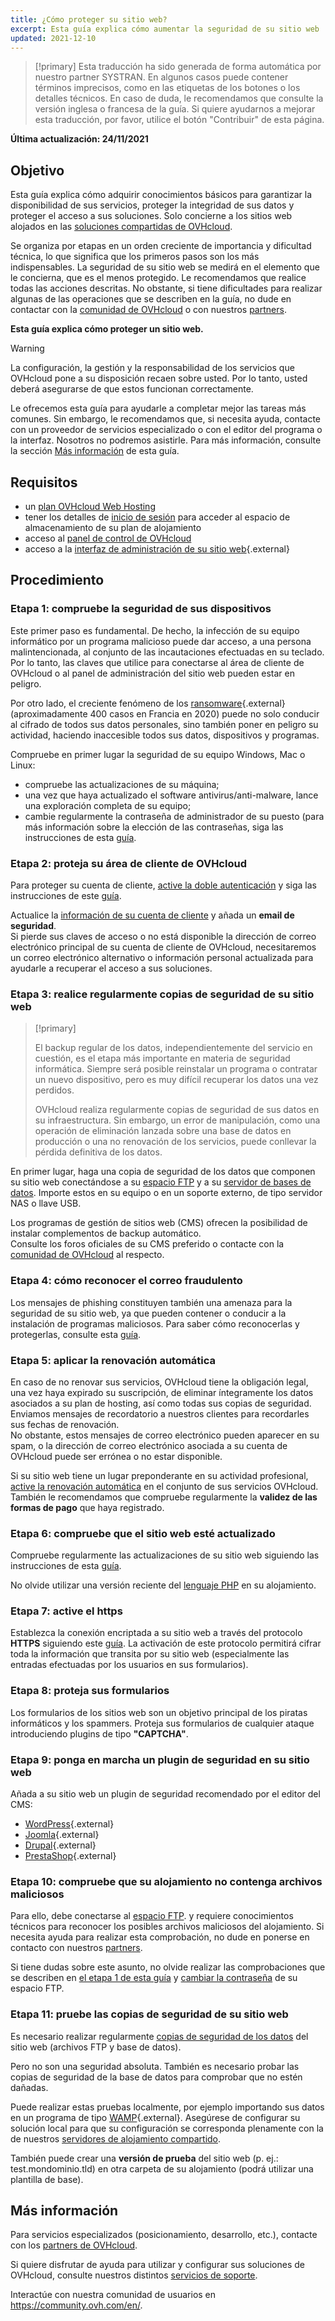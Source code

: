 ```yaml
---
title: ¿Cómo proteger su sitio web?
excerpt: Esta guía explica cómo aumentar la seguridad de su sitio web
updated: 2021-12-10
---
```


> [!primary]
> Esta traducción ha sido generada de forma automática por nuestro partner SYSTRAN. En algunos casos puede contener términos imprecisos, como en las etiquetas de los botones o los detalles técnicos. En caso de duda, le recomendamos que consulte la versión inglesa o francesa de la guía. Si quiere ayudarnos a mejorar esta traducción, por favor, utilice el botón "Contribuir" de esta página.
>

**Última actualización: 24/11/2021**

## Objetivo

Esta guía explica cómo adquirir conocimientos básicos para garantizar la disponibilidad de sus servicios, proteger la integridad de sus datos y proteger el acceso a sus soluciones. Solo concierne a los sitios web alojados en las [soluciones compartidas de OVHcloud](https://www.ovhcloud.com/es/web-hosting/).

Se organiza por etapas en un orden creciente de importancia y dificultad técnica, lo que significa que los primeros pasos son los más indispensables. La seguridad de su sitio web se medirá en el elemento que le concierna, que es el menos protegido. Le recomendamos que realice todas las acciones descritas. No obstante, si tiene dificultades para realizar algunas de las operaciones que se describen en la guía, no dude en contactar con la [comunidad de OVHcloud](https://community.ovh.com/en/) o con nuestros [partners](https://partner.ovhcloud.com/es/directory/).

**Esta guía explica cómo proteger un sitio web.**

> [!warning]
>
> La configuración, la gestión y la responsabilidad de los servicios que OVHcloud pone a su disposición recaen sobre usted. Por lo tanto, usted deberá asegurarse de que estos funcionan correctamente.
>
> Le ofrecemos esta guía para ayudarle a completar mejor las tareas más comunes. Sin embargo, le recomendamos que, si necesita ayuda, contacte con un proveedor de servicios especializado o con el editor del programa o la interfaz. Nosotros no podremos asistirle. Para más información, consulte la sección [Más información](#gofurther) de esta guía.
>

## Requisitos

- un [plan OVHcloud Web Hosting](https://www.ovhcloud.com/es/web-hosting/)
- tener los detalles de [inicio de sesión](/pages/web/hosting/ftp_connection#1-obtener-los-datos-de-conexion) para acceder al espacio de almacenamiento de su plan de alojamiento
- acceso al [panel de control de OVHcloud](https://ca.ovh.com/auth/?action=gotomanager&from=https://www.ovh.com/world/&ovhSubsidiary=ws)
- acceso a la [interfaz de administración de su sitio web](https://codex.wordpress.org/es:First_Steps_With_WordPress){.external}

## Procedimiento

### Etapa 1: compruebe la seguridad de sus dispositivos <a name="local"></a>

Este primer paso es fundamental. De hecho, la infección de su equipo informático por un programa malicioso puede dar acceso, a una persona malintencionada, al conjunto de las incautaciones efectuadas en su teclado. Por lo tanto, las claves que utilice para conectarse al área de cliente de OVHcloud o al panel de administración del sitio web pueden estar en peligro.

Por otro lado, el creciente fenómeno de los [ransomware](https://www.osi.es/es/actualidad/avisos/2017/06/nueva-oleada-de-ransomware-afectando-multiples-equipos){.external} (aproximadamente 400 casos en Francia en 2020) puede no solo conducir al cifrado de todos sus datos personales, sino también poner en peligro su actividad, haciendo inaccesible todos sus datos, dispositivos y programas.

Compruebe en primer lugar la seguridad de su equipo Windows, Mac o Linux:

- compruebe las actualizaciones de su máquina;
- una vez que haya actualizado el software antivirus/anti-malware, lance una exploración completa de su equipo;
- cambie regularmente la contraseña de administrador de su puesto (para más información sobre la elección de las contraseñas, siga las instrucciones de esta [guía](/pages/account/customer/all_about_username#crear-una-contrasena-solida-y-unica).

### Etapa 2: proteja su área de cliente de OVHcloud

Para proteger su cuenta de cliente, [active la doble autenticación](/pages/account/customer/secure-ovhcloud-account-with-2fa) y siga las instrucciones de este [guía](/pages/account/customer/all_about_username).

Actualice la [información de su cuenta de cliente](/pages/account/customer/all_about_username#editar-mis-datos-personales) y añada un **email de seguridad**.<br>
Si pierde sus claves de acceso o no está disponible la dirección de correo electrónico principal de su cuenta de cliente de OVHcloud, necesitaremos un correo electrónico alternativo o información personal actualizada para ayudarle a recuperar el acceso a sus soluciones.

### Etapa 3: realice regularmente copias de seguridad de su sitio web <a name="backup"></a>

> [!primary]
>
> El backup regular de los datos, independientemente del servicio en cuestión, es el etapa más importante en materia de seguridad informática. Siempre será posible reinstalar un programa o contratar un nuevo dispositivo, pero es muy difícil recuperar los datos una vez perdidos.
>
> OVHcloud realiza regularmente copias de seguridad de sus datos en su infraestructura. Sin embargo, un error de manipulación, como una operación de eliminación lanzada sobre una base de datos en producción o una no renovación de los servicios, puede conllevar la pérdida definitiva de los datos.
>

En primer lugar, haga una copia de seguridad de los datos que componen su sitio web conectándose a su [espacio FTP](/pages/web/hosting/ftp_connection) y a su [servidor de bases de datos](/pages/web/hosting/sql_database_export). Importe estos en su equipo o en un soporte externo, de tipo servidor NAS o llave USB.

Los programas de gestión de sitios web (CMS) ofrecen la posibilidad de instalar complementos de backup automático.<br>
Consulte los foros oficiales de su CMS preferido o contacte con la [comunidad de OVHcloud](https://community.ovh.com/en/) al respecto.

### Etapa 4: cómo reconocer el correo fraudulento

Los mensajes de phishing constituyen también una amenaza para la seguridad de su sitio web, ya que pueden contener o conducir a la instalación de programas maliciosos. Para saber cómo reconocerlas y protegerlas, consulte esta [guía](/pages/account/customer/phishing_care).

### Etapa 5: aplicar la renovación automática

En caso de no renovar sus servicios, OVHcloud tiene la obligación legal, una vez haya expirado su suscripción, de eliminar íntegramente los datos asociados a su plan de hosting, así como todas sus copias de seguridad. Enviamos mensajes de recordatorio a nuestros clientes para recordarles sus fechas de renovación.<br>
No obstante, estos mensajes de correo electrónico pueden aparecer en su spam, o la dirección de correo electrónico asociada a su cuenta de OVHcloud puede ser errónea o no estar disponible.

Si su sitio web tiene un lugar preponderante en su actividad profesional, [active la renovación automática](/pages/account/billing/how_to_use_automatic_renewal#acceder-a-la-configuracion-de-los-servicios) en el conjunto de sus servicios OVHcloud.<br>
También le recomendamos que compruebe regularmente la **validez de las formas de pago** que haya registrado.

### Etapa 6: compruebe que el sitio web esté actualizado

Compruebe regularmente las actualizaciones de su sitio web siguiendo las instrucciones de esta [guía](/pages/web/hosting/diagnostic_403_forbidden#22-actualizar-el-sitio-web).

No olvide utilizar una versión reciente del [lenguaje PHP](/pages/web/hosting/php_configure_php_on_your_web_hosting_2014) en su alojamiento.

### Etapa 7: active el https

Establezca la conexión encriptada a su sitio web a través del protocolo **HTTPS** siguiendo este [guía](/pages/web/hosting/ssl-activate-https-website). La activación de este protocolo permitirá cifrar toda la información que transita por su sitio web (especialmente las entradas efectuadas por los usuarios en sus formularios).

### Etapa 8: proteja sus formularios

Los formularios de los sitios web son un objetivo principal de los piratas informáticos y los spammers. Proteja sus formularios de cualquier ataque introduciendo plugins de tipo **"CAPTCHA"**.

### Etapa 9: ponga en marcha un plugin de seguridad en su sitio web

Añada a su sitio web un plugin de seguridad recomendado por el editor del CMS:

- [WordPress](https://es.wordpress.org/){.external}
- [Joomla](https://downloads.joomla.org/es/){.external}
- [Drupal](https://www.drupal.org/drupal-7.0/es){.external}
- [PrestaShop](https://www.prestashop.com/es){.external}

### Etapa 10: compruebe que su alojamiento no contenga archivos maliciosos

Para ello, debe conectarse al [espacio FTP](/pages/web/hosting/ftp_connection). y requiere conocimientos técnicos para reconocer los posibles archivos maliciosos del alojamiento. Si necesita ayuda para realizar esta comprobación, no dude en ponerse en contacto con nuestros [partners](https://partner.ovhcloud.com/es/directory/).

Si tiene dudas sobre este asunto, no olvide realizar las comprobaciones que se describen en [el etapa 1 de esta guía](#local) y [cambiar la contraseña](/pages/web/hosting/ftp_change_password) de su espacio FTP.

### Etapa 11: pruebe las copias de seguridad de su sitio web

Es necesario realizar regularmente [copias de seguridad de los datos](#backup) del sitio web (archivos FTP y base de datos).

Pero no son una seguridad absoluta. También es necesario probar las copias de seguridad de la base de datos para comprobar que no estén dañadas.

Puede realizar estas pruebas localmente, por ejemplo importando sus datos en un programa de tipo [WAMP](https://www.wampserver.com/){.external}. Asegúrese de configurar su solución local para que su configuración se corresponda plenamente con la de nuestros [servidores de alojamiento compartido](https://webhosting-infos.hosting.ovh.net/).

También puede crear una **versión de prueba** del sitio web (p. ej.: test.mondominio.tld) en otra carpeta de su alojamiento (podrá utilizar una plantilla de base).

## Más información <a name="gofurther"></a>

Para servicios especializados (posicionamiento, desarrollo, etc.), contacte con los [partners de OVHcloud](https://partner.ovhcloud.com/es/directory/).

Si quiere disfrutar de ayuda para utilizar y configurar sus soluciones de OVHcloud, consulte nuestros distintos [servicios de soporte](https://www.ovhcloud.com/es/support-levels/).

Interactúe con nuestra comunidad de usuarios en <https://community.ovh.com/en/>.
